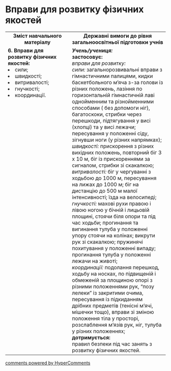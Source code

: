 <div id="hypercomments_widget" class="js-hypercomments-widget invisible"></div>

# Вправи для розвитку фізичних якостей

<table>
  <tr>
    <td width="40%" align="center"><b>Зміст навчального матеріалу</b></td>
    <td width="60%" align="center"><b>Державні вимоги до рівня загальноосвітньої підготовки учнів</b></td>
  </tr>
  <tr>
<td width="40%" style="vertical-align:top !important;">
<b>6.	Вправи для розвитку фізичних якостей:</b><br>
<li>сили;</li> 
<li>швидкості;</li> 
<li>витривалості;</li> 
<li>гнучкості;</li> 
<li>координації.</li> 
</td> 
<td width="60%" style="vertical-align:top !important;">
<i><b>Учень/учениця:</b></i><br>
<b>застосовує:</b><br>
<i>вправи для розвитку:</i><br>
<i>сили:</i>  загальнорозвивальні вправи з гімнастичними палицями, кидки баскетбольного м’яча з-за голови із різних положень, лазіння по горизонтальній гімнастичній лаві однойменним та різнойменними способами ( без допомоги ніг), багатоскоки, стрибки через перешкоди, підтягування у висі (хлопці) та у висі лежачи; пересування у положенні сіду, зігнувши ноги (у різних напрямках); <br>
<i>швидкості:</i> прискорення з різних вихідних положень, повторний біг 3 х 10 м, біг із прискореннями за сигналом, стрибки зі скакалкою; <br>
<i>витривалості:</i> біг у чергуванні з ходьбою до 1000 м, пересування на лижах до 1000 м; біг на дистанцію до 500 м малої інтенсивності; їзда на велосипеді;<br>
<i>гнучкості:</i> махові рухи правою і лівою ногою у бічній і лицьовій площині, стоячи біля опори та під час ходьби; прогинання та вигинання тулуба у положенні упору стоячи на колінах; викрути рук зі скакалкою; пружинячі похитування у положенні випаду; прогинання тулуба у положенні лежачи на животі; <br>
<i>координації:</i> подолання перешкод, ходьбу на носках, по підвищеній і обмеженій за площиною опорі з різними положеннями рук, “позу лелеки” із закритими очима, пересування із підкиданням дрібних предметів  (тенісні м’ячі, мішечки тощо), вправи зі зміною положення тіла у просторі, розслаблення м’язів рук, ніг, тулуба у різних положеннях;<br>
<b>дотримується:</b><br>
правил безпеки під час занять з розвитку фізичних якостей.
	</td>
  </tr>
</table>

<div class="js-hypercomments-container">
<a href="http://hypercomments.com" class="hc-link" title="comments widget">comments powered by HyperComments</a>
</div>